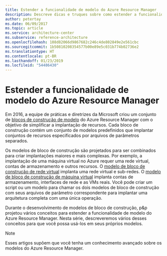 ```yaml
---
title: Estender a funcionalidade de modelo do Azure Resource Manager
description: Descreve dicas e truques sobre como estender a funcionalidade de modelo do Azure Resource Manager.
author: petertay
ms.date: 06/09/2017
ms.topic: article
ms.service: architecture-center
ms.subservice: reference-architecture
ms.openlocfilehash: 108d82066d9867682c246c4de802849e2e561cbc
ms.sourcegitcommit: 1b50810208354577b00e89e5c031b774b02736e2
ms.translationtype: HT
ms.contentlocale: pt-BR
ms.lasthandoff: 01/23/2019
ms.locfileid: "54486430"
---
```

# <a name="extend-azure-resource-manager-template-functionality"></a>Estender a funcionalidade de modelo do Azure Resource Manager

Em 2016, a equipe de práticas e diretrizes da Microsoft criou um conjunto de [blocos de construção de modelo](https://github.com/mspnp/template-building-blocks/wiki) do Azure Resource Manager com o objetivo de simplificar a implantação de recursos. Cada bloco de construção contém um conjunto de modelos predefinidos que implantar conjuntos de recursos especificados por arquivos de parâmetros separados.

Os modelos de bloco de construção são projetados para ser combinados para criar implantações maiores e mais complexas. Por exemplo, a implantação de uma máquina virtual no Azure requer uma rede virtual, contas de armazenamento e outros recursos. O [modelo de bloco de construção de rede virtual](https://github.com/mspnp/template-building-blocks/wiki/VNet-(v1)) implanta uma rede virtual e sub-redes. O [modelo de bloco de construção de máquina virtual](https://github.com/mspnp/template-building-blocks/wiki/Windows-and-Linux-VMs-(v1)) implanta contas de armazenamento, interfaces de rede e as VMs reais. Você pode criar um script ou um modelo para chamar os dois modelos de bloco de construção com seus arquivos de parâmetro correspondente para implantar uma arquitetura completa com uma única operação.

Durante o desenvolvimento de modelos de bloco de construção, p&p projetou vários conceitos para estender a funcionalidade de modelo do Azure Resource Manager. Nesta série, descreveremos vários desses conceitos para que você possa usá-los em seus próprios modelos.

> [!NOTE]
> Esses artigos supõem que você tenha um conhecimento avançado sobre os modelos do Azure Resource Manager.